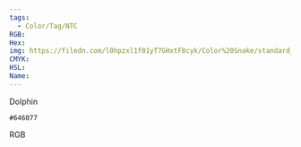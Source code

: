 ```yaml
---
tags:
  - Color/Tag/NTC
RGB:
Hex:
img: https://filedn.com/l0hpzxl1f01yT7GHxtF8cyk/Color%20Snake/standard_csv_to_svg//646077.svg
CMYK:
HSL:
Name:
---
```

Dolphin
```palette
#646077
```
RGB
